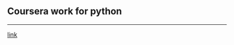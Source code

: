 ## Coursera work for python
-------------------
[link](https://www.coursera.org/learn/python-programming)
